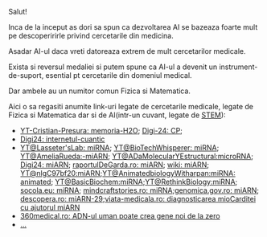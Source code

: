 Salut!

Inca de la inceput as dori sa spun ca dezvoltarea AI se bazeaza foarte mult pe descoperirirle privind cercetarile din medicina.

Asadar AI-ul daca vreti datoreaza extrem de mult cercetarilor medicale.

Exista si reversul medaliei si putem spune ca AI-ul a devenit un instrument-de-suport, esential pt cercetarile din domeniul medical.

Dar ambele au un numitor comun Fizica si Matematica.

Aici o sa regasiti anumite link-uri legate de cercetarile medicale, legate de Fizica si Matematica dar si de AI(intr-un cuvant, legate de [STEM](https://en.wikipedia.org/wiki/Science,_technology,_engineering,_and_mathematics)):


 - [YT-Cristian-Presura: memoria-H2O](https://www.youtube.com/watch?v=6Ui31mDHMGo&ab_channel=CristianPresur%C4%83-FizicaPovestit%C4%83); [Digi-24: CP](https://www.digi24.ro/eticheta/cristian-presura);
 - [Digi24: internetul-cuantic](https://www.digi24.ro/stiri/sci-tech/descoperiri/realizare-majora-pentru-stiinta-prima-teleportare-cuantica-pe-distanta-lunga-ce-va-insemna-internetul-cuantic-pentru-omenire-1427473)
 - [YT@Lasseter'sLab: miRNA](https://www.youtube.com/watch?v=FutuqYrSzBc&ab_channel=Lasseter%E2%80%99sLab); [YT@BioTechWhisperer: miRNA](https://www.youtube.com/watch?v=yJCbSL895yY&ab_channel=BioTechWhisperer); [YT@AmeliaRueda:-miARN](https://www.youtube.com/watch?v=5e1i4gWWi04&ab_channel=AmeliaRueda); [YT@ADaMolecularYEstructural:microRNA](https://www.youtube.com/watch?v=ku5isC_2tCE&ab_channel=LaboratoriodeFisiolog%C3%ADaMolecularYEstructural); [Digi24: miARN](https://www.youtube.com/watch?v=G3z_29GKOMs&ab_channel=Digi24HD); [raportulDeGarda.ro: miARN](https://raportuldegarda.ro/microarn-biomarkeri-diagnostic-tratament-cancer-precizie/); [wiki: miARN](https://ro.wikipedia.org/wiki/Micro-ARN); [YT@nlgC97bf20:miARN](https://www.youtube.com/watch?v=-nlgC97bf20);[YT@AnimatedbiologyWitharpan:miRNA: animated](https://www.youtube.com/watch?v=hY3TYEo24PY&ab_channel=AnimatedbiologyWitharpan); [YT@BasicBiochem:miRNA](https://www.youtube.com/watch?v=h4t-fhvAorA&ab_channel=BasicBiochem);[YT@RethinkBiology:miRNA](https://www.youtube.com/watch?v=RDjuIy3di8Q&ab_channel=RethinkBiology); [socola.eu: miRNA](https://socola.eu/descoperirea-microarn-ului-recompensata-cu-premiul-nobel-pentru-medicina/); [mindcraftstories.ro: miRNA](https://mindcraftstories.ro/stiinta/nobel-2024-microarn-molecula-care-de-la-viermi-la-oameni-e-esentiala-pentru-functionarea-corecta-a-genelor/);[genomica.gov.ro: miARN](https://genomica.gov.ro/premiul-nobel-pentru-fiziologie-sau-medicina-2024/); [descopera.ro: miARN-29](https://www.descopera.ro/stiinta/19696280-molecula-care-joaca-un-rol-esential-in-tulburarile-de-comportament);[viata-medicala.ro: diagnosticarea mioCarditei cu ajutorul miARN](https://www.viata-medicala.ro/diagnosticarea-miocarditei-cu-ajutorul-microarn-21840)
 - [360medical.ro: ADN-ul uman poate crea gene noi de la zero](https://www.360medical.ro/servicii-de-sanatate/oamenii-de-stiinta-au-descoperit-cum-adn-ul-uman-poate-crea-gene-noi-de-la-zero-21797535)
 - [...](https://www.google.com/search?q=microARN+in+AI&sca_esv=7c37842ec84d2773&rlz=1C1CHBF_enRO1132RO1132&udm=2&biw=1920&bih=911&fbs=ABzOT_BYhiZpMrUAF0c9tORwPGls0vqphpL9nGKy0PrLJqseLh0EQ6IW_YF9DHIKeRA2FImZJj7_nGLmr0IdZilOghZzrnAO3ptW2gTgwcz2n-eyufClGrusiBEOYzLzCdA5ub_bU5h_oge6zzTClhvXzLKKWmLln45IqYP6lrebbE1r7aYpc_GzcbOW8ZVILbGgmCspTP2QynaGPGDlFJcqfRLVFMc4GQ&sxsrf=AHTn8zq3OqGq2_FuXlYzh8MSz8Ak_KqJkA%3A1743173159104&ei=J7bmZ6uKBo2Ixc8P7_OEuAE&ved=0ahUKEwjrubiHgq2MAxUNRPEDHe85ARcQ4dUDCBE&uact=5&oq=microARN+in+AI&gs_lp=EgNpbWciDm1pY3JvQVJOIGluIEFJSNQUUJ4KWN0OcAF4AJABAJgBc6AB1QKqAQMwLjO4AQPIAQD4AQGYAgCgAgCYAwCIBgGSBwCgB4cBsgcAuAcA&sclient=img)

